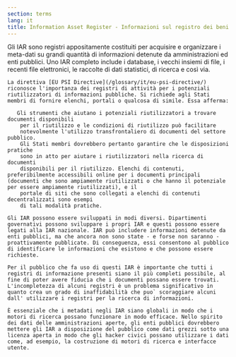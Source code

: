 ```yaml
---
section: terms
lang: it
title: Information Asset Register - Informazioni sul registro dei beni
---
```


Gli IAR sono registri appositamente costituiti per acquisire e organizzare i meta-dati su grandi quantità di informazioni detenute da amministrazioni ed enti pubblici. Uno IAR completo include i database, i vecchi insiemi di file, i recenti file elettronici, le raccolte di dati statistici, di ricerca e così via.

    La direttiva [EU PSI Directive](/glossary/it/eu-psi-directive/) riconosce l'importanza dei registri di attività per i potenziali riutilizzatori di informazioni pubbliche. Si richiede agli Stati membri di fornire elenchi, portali o qualcosa di simile. Essa afferma:

       Gli strumenti che aiutano i potenziali riutilizzatori a trovare documenti disponibili
        per il riutilizzo e le condizioni di riutilizzo può facilitare
        notevolmente l'utilizzo transfrontaliero di documenti del settore pubblico.
        Gli Stati membri dovrebbero pertanto garantire che le disposizioni pratiche
        sono in atto per aiutare i riutilizzatori nella ricerca di documenti
        disponibili per il riutilizzo. Elenchi di contenuti, preferibilmente accessibili online per i documenti principali           (documenti che sono ampiamente riutilizzati o che hanno il potenziale per essere ampiamente riutilizzati), e il
        portale di siti che sono collegati a elenchi di contenuti decentralizzati sono esempi
        di tali modalità pratiche.

    Gli IAR possono essere sviluppati in modi diversi. Dipartimenti governativi possono sviluppare i propri IAR e questi possono essere legati alla IAR nazionale. IAR può includere informazioni detenute da enti pubblici, ma che ancora non sono state - e forse non saranno - proattivamente pubblicate. Di conseguenza, essi consentono al pubblico di identificare le informazioni che esistono e che possono essere richieste.

    Per il pubblico che fa uso di questi IAR è importante che tutti i registri di informazione presenti siano il più completi possibile, al fine di poter avere fiducia che i documenti possano essere trovati. L'incompletezza di alcuni registri è un problema significativo in quanto crea un grado di inaffidabilità che puo` scoraggiare alcuni dall' utilizzare i registri per la ricerca di informazioni.

    È essenziale che i metadati negli IAR siano globali in modo che i motori di ricerca possano funzionare in modo efficace. Nello spirito dei dati delle amministrazioni aperte, gli enti pubblici dovrebbero mettere gli IAR a disposizione del pubblico come dati grezzi sotto una licenza aperta in modo che gli hacker civici possano utilizzare i dati come, ad esempio, la costruzione di motori di ricerca e interfacce utente.
